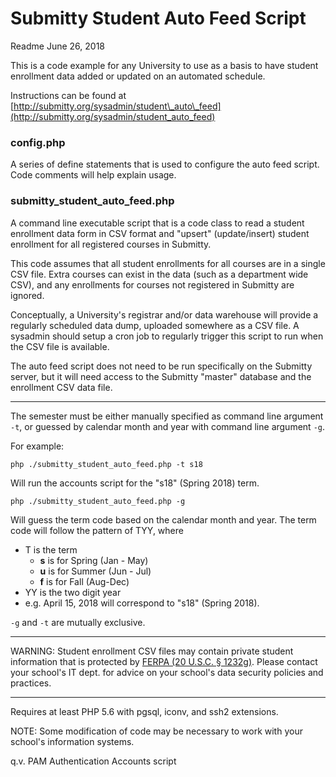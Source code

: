 # Submitty Student Auto Feed Script
Readme June 26, 2018

This is a code example for any University to use as a basis to have student
enrollment data added or updated on an automated schedule.

Instructions can be found at [http://submitty.org/sysadmin/student\_auto\_feed](http://submitty.org/sysadmin/student_auto_feed)

### config.php
A series of define statements that is used to configure the auto feed script.
Code comments will help explain usage.

### submitty\_student\_auto\_feed.php
A command line executable script that is a code class to read a student
enrollment data form in CSV format and "upsert" (update/insert) student
enrollment for all registered courses in Submitty.

This code assumes that all student enrollments for all courses are in a single
CSV file.  Extra courses can exist in the data (such as a department wide CSV),
and any enrollments for courses not registered in Submitty are ignored.

Conceptually, a University's registrar and/or data warehouse will provide a
regularly scheduled data dump, uploaded somewhere as a CSV file.  A sysadmin
should setup a cron job to regularly trigger this script to run when the CSV
file is available.

The auto feed script does not need to be run specifically on the Submitty
server, but it will need access to the Submitty "master" database and the
enrollment CSV data file.

---

The semester must be either manually specified as command line argument
`-t`, or guessed by calendar month and year with command line argument `-g`.

For example:

`php ./submitty_student_auto_feed.php -t s18`

Will run the accounts script for the "s18" (Spring 2018) term.

`php ./submitty_student_auto_feed.php -g`

Will guess the term code based on the calendar month and year.  The term code
will follow the pattern of TYY, where

- T is the term
  - **s** is for Spring (Jan - May)
  - **u** is for Summer (Jun - Jul)
  - **f** is for Fall (Aug-Dec)
- YY is the two digit year
- e.g. April 15, 2018 will correspond to "s18" (Spring 2018).

`-g` and `-t` are mutually exclusive.

---

WARNING:  Student enrollment CSV files may contain private student
information that is protected by [FERPA (20 U.S.C. § 1232g)](https://www2.ed.gov/policy/gen/guid/fpco/ferpa/index.html).
Please contact your school's IT dept. for advice on your school's data security
policies and practices.

---

Requires at least PHP 5.6 with pgsql, iconv, and ssh2 extensions.

NOTE: Some modification of code may be necessary to work with your school's
information systems.

q.v. PAM Authentication Accounts script
